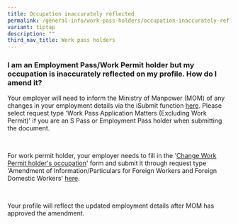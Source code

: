 ```yaml
---
title: Occupation inaccurately reflected
permalink: /general-info/work-pass-holders/occupation-inaccurately-reflected/
variant: tiptap
description: ""
third_nav_title: Work pass holders
---
```

<h3>I am an Employment Pass/Work Permit holder but my occupation is inaccurately reflected on my profile. How do I amend it?</h3>
<p>Your employer will need to inform the Ministry of Manpower (MOM) of any
changes in your employment details via the iSubmit function <a href="https://www.mom.gov.sg/eservices/services/isubmit" rel="noopener" target="_blank"><u>here</u></a>.
Please select request type 'Work Pass Application Matters (Excluding Work
Permit)' if you are an S Pass or Employment Pass holder when submitting
the document.</p>
<p>&nbsp;</p>
<p>For work permit holder, your employer needs to fill in the '<a href="https://www.mom.gov.sg/passes-and-permits/work-permit-for-foreign-worker/notify-mom-of-changes" rel="noopener" target="_blank"><u>Change Work Permit holder's occupation</u></a>'
form and submit it through request type 'Amendment of Information/Particulars
for Foreign Workers and Foreign Domestic Workers' <a href="https://www.mom.gov.sg/eservices/services/isubmit" rel="noopener" target="_blank"><u>here</u></a>.</p>
<p>&nbsp;</p>
<p>Your profile will reflect the updated employment details after MOM has
approved the amendment.</p>